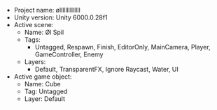 <!-- UNITY CODE ASSIST INSTRUCTIONS START -->
- Project name: øllllllllllllll
- Unity version: Unity 6000.0.28f1
- Active scene:
  - Name: Øl Spil
  - Tags:
    - Untagged, Respawn, Finish, EditorOnly, MainCamera, Player, GameController, Enemy
  - Layers:
    - Default, TransparentFX, Ignore Raycast, Water, UI
- Active game object:
  - Name: Cube
  - Tag: Untagged
  - Layer: Default
<!-- UNITY CODE ASSIST INSTRUCTIONS END -->